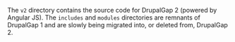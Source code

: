 The `v2` directory contains the source code for DrupalGap 2 (powered by Angular
JS). The `includes` and `modules` directories are remnants of DrupalGap 1 and
are slowly being migrated into, or deleted from, DrupalGap 2.

